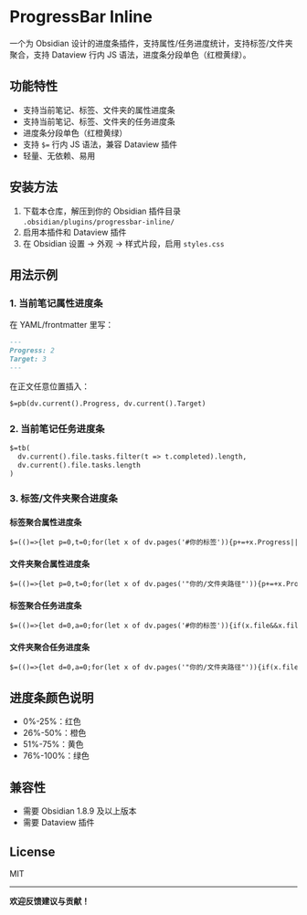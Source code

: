 # ProgressBar Inline

一个为 Obsidian 设计的进度条插件，支持属性/任务进度统计，支持标签/文件夹聚合，支持 Dataview 行内 JS 语法，进度条分段单色（红橙黄绿）。

## 功能特性

- 支持当前笔记、标签、文件夹的属性进度条
- 支持当前笔记、标签、文件夹的任务进度条
- 进度条分段单色（红橙黄绿）
- 支持 `$=` 行内 JS 语法，兼容 Dataview 插件
- 轻量、无依赖、易用

## 安装方法

1. 下载本仓库，解压到你的 Obsidian 插件目录 `.obsidian/plugins/progressbar-inline/`
2. 启用本插件和 Dataview 插件
3. 在 Obsidian 设置 → 外观 → 样式片段，启用 `styles.css`

## 用法示例

### 1. 当前笔记属性进度条

在 YAML/frontmatter 里写：

```markdown
---
Progress: 2
Target: 3
---
```

在正文任意位置插入：

```markdown
$=pb(dv.current().Progress, dv.current().Target)
```

### 2. 当前笔记任务进度条

```markdown
$=tb(
  dv.current().file.tasks.filter(t => t.completed).length,
  dv.current().file.tasks.length
)
```

### 3. 标签/文件夹聚合进度条

#### 标签聚合属性进度条

```markdown
$=(()=>{let p=0,t=0;for(let x of dv.pages('#你的标签')){p+=+x.Progress||0;t+=+x.Target||0}return pb(p,t)})()
```

#### 文件夹聚合属性进度条

```markdown
$=(()=>{let p=0,t=0;for(let x of dv.pages('"你的/文件夹路径"')){p+=+x.Progress||0;t+=+x.Target||0}return pb(p,t)})()
```

#### 标签聚合任务进度条

```markdown
$=(()=>{let d=0,a=0;for(let x of dv.pages('#你的标签')){if(x.file&&x.file.tasks){for(let t of x.file.tasks){a++;if(t.completed)d++;}}}return tb(d,a)})()
```

#### 文件夹聚合任务进度条

```markdown
$=(()=>{let d=0,a=0;for(let x of dv.pages('"你的/文件夹路径"')){if(x.file&&x.file.tasks){for(let t of x.file.tasks){a++;if(t.completed)d++;}}}return tb(d,a)})()
```

## 进度条颜色说明

- 0%-25%：红色
- 26%-50%：橙色
- 51%-75%：黄色
- 76%-100%：绿色

## 兼容性

- 需要 Obsidian 1.8.9 及以上版本
- 需要 Dataview 插件

## License

MIT

---

**欢迎反馈建议与贡献！**